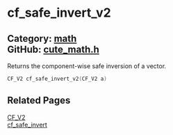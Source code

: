 [//]: # (This file is automatically generated by Cute Framework's docs parser.)
[//]: # (Do not edit this file by hand!)
[//]: # (See: https://github.com/RandyGaul/cute_framework/blob/master/samples/docs_parser.cpp)
[](../header.md ':include')

# cf_safe_invert_v2

Category: [math](/api_reference?id=math)  
GitHub: [cute_math.h](https://github.com/RandyGaul/cute_framework/blob/master/include/cute_math.h)  
---

Returns the component-wise safe inversion of a vector.

```cpp
CF_V2 cf_safe_invert_v2(CF_V2 a)
```

## Related Pages

[CF_V2](/math/cf_v2.md)  
[cf_safe_invert](/math/cf_safe_invert.md)  
